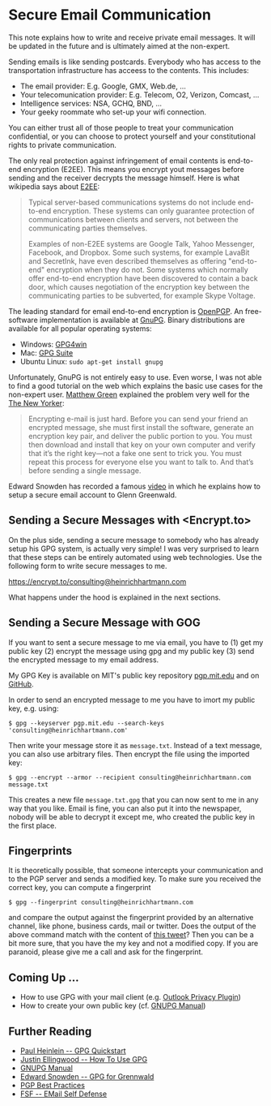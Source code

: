 # Secure Email Communication

This note explains how to write and receive private email messages.
It will be updated in the future and is ultimately aimed at the
non-expert.

Sending emails is like sending postcards. Everybody who has access to
the transportation infrastructure has acceess to the contents. This
includes:

* The email provider: E.g. Google, GMX, Web.de, ...
* Your telecomunication provider: E.g. Telecom, O2, Verizon, Comcast, ...
* Intelligence services: NSA, GCHQ, BND, ...
* Your geeky roommate who set-up your wifi connection.

You can either trust all of those people to treat your communication
confidential, or you can choose to protect yourself and your
constitutional rights to private communication.

The only real protection against infringement of email contents is
end-to-end encryption (E2EE). This means you encrypt yout messages
before sending and the receiver decrypts the message himself.  Here is
what wikipedia says about
[E2EE](http://en.wikipedia.org/wiki/End-to-end_encryption):

> Typical server-based communications systems do not include
> end-to-end encryption. These systems can only guarantee protection of
> communications between clients and servers, not between the
> communicating parties themselves.
>
> Examples of non-E2EE systems are
> Google Talk, Yahoo Messenger, Facebook, and Dropbox. Some such
> systems, for example LavaBit and SecretInk, have even described
> themselves as offering "end-to-end" encryption when they do not. Some
> systems which normally offer end-to-end encryption have been
> discovered to contain a back door, which causes negotiation of the
> encryption key between the communicating parties to be subverted, for
> example Skype Voltage.

The leading standard for email end-to-end encryption is
[OpenPGP](http://en.wikipedia.org/wiki/Pretty_Good_Privacy#OpenPGP).
An free-software implementation is available at [GnuPG](https://www.gnupg.org/).
Binary distributions are available for all popular operating systems:

- Windows: [GPG4win](http://www.gpg4win.org/index.html)
- Mac: [GPG Suite](https://gpgtools.org/gpgsuite.html)
- Ubuntu Linux: `sudo apt-get install gnupg`

Unfortunately, GnuPG is not entirely easy to use.
Even worse, I was not able to find a good tutorial on the web which explains the basic use cases for the non-expert user.
[Matthew Green](https://twitter.com/matthew_d_green) explained the problem very well for the [The New
Yorker](http://www.newyorker.com/tech/elements/the-daunting-challenge-of-secure-e-mail):

> Encrypting e-mail is just hard. Before you can send your friend an encrypted message, she must first install the software, generate an encryption key pair, and deliver the public portion to you. You must then download and install that key on your own computer and verify that it’s the right key—not a fake one sent to trick you. You must repeat this process for everyone else you want to talk to. And that’s before sending a single message.

Edward Snowden has recorded a famous
[video](http://vimeo.com/56881481) in which he explains how to setup a
secure email account to Glenn Greenwald.

## Sending a Secure Messages with <Encrypt.to>

On the plus side, sending a secure message to somebody who has already
setup his GPG system, is actually very simple! I was very surprised to
learn that these steps can be entirely automated using web
technologies. Use the following form to write secure messages to me.

<https://encrypt.to/consulting@heinrichhartmann.com>

What happens under the hood is explained in the next sections.

## Sending a Secure Message with GOG

If you want to sent a secure message to me via email, you have to (1)
get my public key (2) encrypt the message using gpg and my public key
(3) send the encrypted message to my email address.

My GPG Key is available on MIT's public key repository [pgp.mit.edu](http://pgp.mit.edu/pks/lookup?op=get&search=0xBC5BECF3C359B5C2)
and on [GitHub](https://gist.github.com/HeinrichHartmann/b21454a20c6e103d1365).

In order to send an encrypted message to me you have to imort my public key, e.g. using:

    $ gpg --keyserver pgp.mit.edu --search-keys 'consulting@heinrichhartmann.com'

Then write your message store it as `message.txt`. Instead of a text
message, you can also use arbitrary files. Then encrypt the file
using the imported key:

    $ gpg --encrypt --armor --recipient consulting@heinrichhartmann.com message.txt

This creates a new file `message.txt.gpg` that you can now sent to me
in any way that you like. Email is fine, you can also put it into the
newspaper, nobody will be able to decrypt it except me, who created
the public key in the first place.


## Fingerprints

It is theoretically possible, that someone intercepts your
communication and to the PGP server and sends a modified key. To make
sure you received the correct key, you can compute a fingerprint

    $ gpg --fingerprint consulting@heinrichhartmann.com

and compare the output against the fingerprint provided by an
alternative channel, like phone, business cards, mail or twitter.
Does the output of the above command match with the content of [this
tweet](https://twitter.com/HeinrichHartman/status/534009605567688705)?
Then you can be a bit more sure, that you have the my key and not a
modified copy. If you are paranoid, please give me a call and ask for
the fingerprint.


## Coming Up ...

* How to use GPG with your mail client (e.g. [Outlook Privacy Plugin](https://github.com/dejavusecurity/OutlookPrivacyPlugin))
* How to create your own public key (cf. [GNUPG Manual](https://www.gnupg.org/gph/en/manual.html))


## Further Reading
* [Paul Heinlein -- GPG Quickstart](https://www.madboa.com/geek/gpg-quickstart/)
* [Justin Ellingwood -- How To Use GPG](https://www.digitalocean.com/community/tutorials/how-to-use-gpg-to-encrypt-and-sign-messages-on-an-ubuntu-12-04-vps)
* [GNUPG Manual](https://www.gnupg.org/gph/en/manual.html)
* [Edward Snowden -- GPG for Grennwald](http://vimeo.com/56881481)
* [PGP Best Practices](https://help.riseup.net/en/security/message-security/openpgp/best-practices)
* [FSF -- EMail Self Defense](https://emailselfdefense.fsf.org/en/)